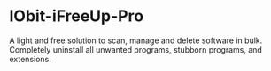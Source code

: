 # IObit-iFreeUp-Pro
A light and free solution to scan, manage and delete software in bulk. Completely uninstall all unwanted programs, stubborn programs, and extensions.
